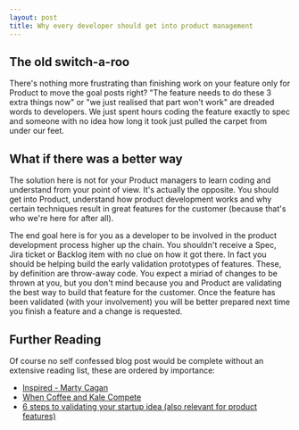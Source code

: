 ```yaml
---
layout: post
title: Why every developer should get into product management
---
```


<amp-iframe sandbox="allow-scripts" scrolling="no" height="250" width="667" data-appid="dbtLvB_w7" class="app-ep-iframe" frameborder="0" src="https://play.ht/embed/?article_url=https://www.matt-reid.co.uk/2019/10/30/every-developer-should-learn-product.html&voice=Matthew" article-url="https://www.matt-reid.co.uk/2019/10/30/every-developer-should-learn-product.html" allowfullscreen=""></amp-iframe>

## The old switch-a-roo

There's nothing more frustrating than finishing work on your feature only for Product to move the goal posts right? "The feature needs to do these 3 extra things now" or "we just realised that part won't work" are dreaded words to developers. We just spent hours coding the feature exactly to spec and someone with no idea how long it took just pulled the carpet from under our feet.

## What if there was a better way

The solution here is not for your Product managers to learn coding and understand from your point of view. It's actually the opposite. You should get into Product, understand how product development works and why certain techniques result in great features for the customer (because that's who we're here for after all).

The end goal here is for you as a developer to be involved in the product development process higher up the chain. You shouldn't receive a Spec, Jira ticket or Backlog item with no clue on how it got there. In fact you should be helping build the early validation prototypes of features. These, by definition are throw-away code. You expect a miriad of changes to be thrown at you, but you don't mind because you and Product are validating the best way to build that feature for the customer. Once the feature has been validated (with your involvement) you will be better prepared next time you finish a feature and a change is requested.

## Further Reading

Of course no self confessed blog post would be complete without an extensive reading list, these are ordered by importance:

- [Inspired - Marty Cagan](http://bit.ly/2N0CKl2)
- [When Coffee and Kale Compete](http://www.whencoffeeandkalecompete.com/)
- [6 steps to validating your startup idea (also relevant for product features)](https://hackernoon.com/6-steps-to-validating-your-startup-idea-d3ba64187bf#.6uxokf3qa)